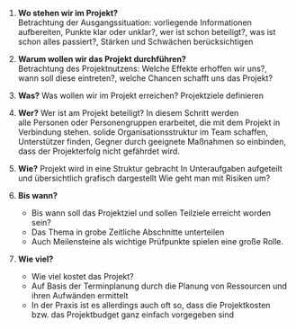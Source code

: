 1. **Wo stehen wir im Projekt?**  
	Betrachtung der Ausgangssituation: vorliegende Informationen aufbereiten, Punkte klar oder unklar?, wer ist schon beteiligt?, was ist schon alles passiert?, Stärken und Schwächen berücksichtigen

2. **Warum wollen wir das Projekt durchführen?**  
	Betrachtung des Projektnutzens: Welche Effekte erhoffen wir uns?, wann soll diese eintreten?, welche Chancen schafft uns das Projekt?

3. **Was?**
	Was wollen wir im Projekt erreichen?
	Projektziele definieren

4. **Wer?**
	Wer ist am Projekt beteiligt?
	In diesem Schritt werden alle Personen oder Personengruppen erarbeitet, die mit dem Projekt in Verbindung stehen.
	solide Organisationsstruktur im Team schaffen, Unterstützer finden, Gegner durch geeignete Maßnahmen so einbinden, dass der Projekterfolg nicht gefährdet wird.

5. **Wie?**
	Projekt wird in eine Struktur gebracht
	In Unteraufgaben aufgeteilt und übersichtlich grafisch dargestellt
	Wie geht man mit Risiken um?
	
1. **Bis wann?**
   - Bis wann soll das Projektziel und sollen Teilziele erreicht worden sein?
   - Das Thema in grobe Zeitliche Abschnitte unterteilen
   - Auch Meilensteine als wichtige Prüfpunkte spielen eine große Rolle.
2. **Wie viel?**
    - Wie viel kostet das Projekt?
    - Auf Basis der Terminplanung durch die Planung von Ressourcen und ihren Aufwänden ermittelt
    - In der Praxis ist es allerdings auch oft so, dass die Projektkosten bzw. das Projektbudget ganz einfach vorgegeben sind